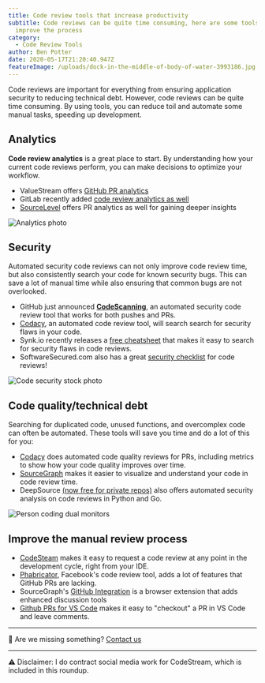 ```yaml
---
title: Code review tools that increase productivity
subtitle: Code reviews can be quite time consuming, here are some tools that
  improve the process
category:
  - Code Review Tools
author: Ben Potter
date: 2020-05-17T21:20:40.947Z
featureImage: /uploads/dock-in-the-middle-of-body-of-water-3993186.jpg
---
```

Code reviews are important for everything from ensuring application security to reducing technical debt. However, code reviews can be quite time consuming. By using tools, you can reduce toil and automate some manual tasks, speeding up development.


## Analytics
**Code review analytics** is a great place to start. By understanding how your current code reviews perform, you can make decisions to optimize your workflow. 
- ValueStream offers [GitHub PR analytics](https://medium.com/valuestream-by-operational-analytics-inc/valuestream-introducing-github-pull-request-metric-reports-a159e9bef754)
- GitLab recently added [code review analytics as well](https://codereviewnews.com/gitlabs-new-code-review-analytics-tool)
- [SourceLevel](https://sourcelevel.io/) offers PR analytics as well for gaining deeper insights

![Analytics photo](https://i.imgur.com/uI8Wukd.jpg)


## Security
Automated security code reviews can not only improve code review time, but also consistently search your code for known security bugs. This can save a lot of manual time while also ensuring that common bugs are not overlooked.
- GitHub just announced **[CodeScanning](https://codereviewnews.com/github-codescanning-an-automated-security-code-review-tool)**, an automated security code review tool that works for both pushes and PRs.
- [Codacy](https://www.codacy.com/), an automated code review tool, will search search for security flaws in your code.
- Synk.io recently releases a [free cheatsheet](https://codereviewnews.com/8-security-code-review-best-practices) that makes it easy to search for security flaws in code reviews.
- SoftwareSecured.com also has a great [security checklist](https://www.softwaresecured.com/secure-code-review-checklist/) for code reviews!

![Code security stock photo](https://i.imgur.com/3kIwzPR.jpg)

## Code quality/technical debt
Searching for duplicated code, unused functions, and overcomplex code can often be automated. These tools will save you time and do a lot of this for you:
- [Codacy](https://www.codacy.com/) does automated code quality reviews for PRs, including metrics to show how your code quality improves over time.
- [SourceGraph](https://about.sourcegraph.com/) makes it easier to visualize and understand your code in code review time. 
- DeepSource [(now free for private repos)](https://codereviewnews.com/deepsource-is-now-free-for-private-repositories) also offers automated security analysis on code reviews in Python and Go.

![Person coding dual monitors](https://i.imgur.com/HsIqEMN.jpg)

## Improve the manual review process
- [CodeSteam](https://codestream.com) makes it easy to request a code review at any point in the development cycle, right from your IDE.
- [Phabricator](https://www.phacility.com/phabricator/), Facebook's code review tool, adds a lot of features that GitHub PRs are lacking.
- SourceGraph's [GitHub Integration](https://about.sourcegraph.com/product/code-review/) is a browser extension that adds enhanced discussion tools 
- [Github PRs for VS Code](https://marketplace.visualstudio.com/items?itemName=GitHub.vscode-pull-request-github) makes it easy to "checkout" a PR in VS Code and leave comments.

---

🤔 Are we missing something? [Contact us](https://codereviewnews.com/about)

---

⚠ Disclaimer: I do contract social media work for CodeStream, which is included in this roundup.
